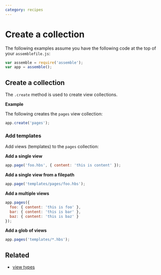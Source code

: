 ```yaml
---
category: recipes
---
```

# Create a collection

The following examples assume you have the following code at the top of your `assemblefile.js`:

```js
var assemble = require('assemble');
var app = assemble();
```

## Create a collection

The `.create` method is used to create view collections.

**Example**

The following creates the `pages` view collection:

```js
app.create('pages');
```

### Add templates

Add views (templates) to the `pages` collection:

**Add a single view**

```js
app.page('foo.hbs', { content: 'this is content' });
```

**Add a single view from a filepath**

```js
app.page('templates/pages/foo.hbs');
```

**Add a multiple views**

```js
app.pages({
  foo: { content: 'this is foo' },
  bar: { content: 'this is bar' },
  baz: { content: 'this is baz' }
});
```

**Add a glob of views**

```js
app.pages('templates/*.hbs');
```

## Related

* [view types](/api/view-types.md)
